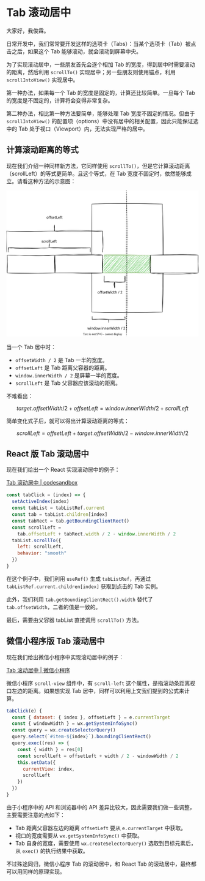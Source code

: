 # Tab 滚动居中

大家好，我俊霖。

日常开发中，我们常常要开发这样的选项卡（Tabs）：当某个选项卡（Tab）被点击之后，如果这个 Tab 能够滚动，就会滚动到屏幕中央。

为了实现滚动居中，一些朋友首先会逐个相加 Tab 的宽度，得到居中时需要滚动的距离，然后利用 `scrollTo()` 实现居中；另一些朋友则使用锚点，利用 `scrollIntoView()` 实现居中。

第一种办法，如果每一个 Tab 的宽度是固定的，计算还比较简单。一旦每个 Tab 的宽度是不固定的，计算将会变得非常复杂。

第二种办法，相比第一种方法要简单，能够处理 Tab 宽度不固定的情况。但由于 `scrollIntoView()` 的配置项（options）中没有居中的相关配置，因此只能保证选中的 Tab 处于视口（Viewport）内，无法实现严格的居中。

## 计算滚动距离的等式

现在我们介绍一种同样新方法，它同样使用 `scrollTo()`，但是它计算滚动距离（scrollLeft）的等式更简单。且这个等式，在 Tab 宽度不固定时，依然能够成立。请看这种方法的示意图：

![](https://raw.githubusercontent.com/lijunlin2022/draw.io/main/2023-08-04-scroll-to-center.drawio.svg)

当一个 Tab 居中时：

- `offsetWidth / 2` 是 Tab 一半的宽度。
- `offsetLeft` 是 Tab 距离父容器的距离。
- `window.innerWidth / 2` 是屏幕一半的宽度。
- `scrollLeft` 是 Tab 父容器应该滚动的距离。

不难看出：

$$
target.offsetWidth / 2 + offsetLeft = window.innerWidth / 2 + scrollLeft
$$

简单变化式子后，就可以得出计算滚动距离的等式：

$$
scrollLeft = offsetLeft + target.offsetWidth / 2 - window.innerWidth / 2
$$

## React 版 Tab 滚动居中

现在我们给出一个 React 实现滚动居中的例子：

[Tab 滚动居中 | codesandbox](https://codesandbox.io/s/center-the-scrollable-tab-using-scrollto-22939z)

```jsx
const tabClick = (index) => {
  setActiveIndex(index)
  const tabList = tabListRef.current
  const tab = tabList.children[index]
  const tabRect = tab.getBoundingClientRect()
  const scrollLeft =
    tab.offsetLeft + tabRect.width / 2 - window.innerWidth / 2
  tabList.scrollTo({
    left: scrollLeft,
    behavior: "smooth"
  })
}
```

在这个例子中，我们利用 `useRef()` 生成 `tabListRef`，再通过 `tabListRef.current.children[index]` 获取到点击的 Tab 实例。

此外，我们利用 `tab.getBoundingClientRect().width` 替代了 `tab.offsetWidth`，二者的值是一致的。

最后，需要由父容器 tabList 直接调用 `scrollTo()` 方法。

## 微信小程序版 Tab 滚动居中

现在我们给出微信小程序中实现滚动居中的例子：

[Tab 滚动居中 | 微信小程序](https://developers.weixin.qq.com/s/npBjVpmj7XKc)

微信小程序 `scroll-view` 组件中，有 `scroll-left` 这个属性，是指滚动条距离视口左边的距离。如果想实现 Tab 居中，同样可以利用上文我们提到的公式来计算。

```js
tabClick(e) {
  const { dataset: { index }, offsetLeft } = e.currentTarget
  const { windowWidth } = wx.getSystemInfoSync()
  const query = wx.createSelectorQuery()
  query.select(`#item-${index}`).boundingClientRect()
  query.exec((res) => {
    const { width } = res[0]
    const scrollLeft = offsetLeft + width / 2 - windowWidth / 2
    this.setData({
      currentView: index,
      scrollLeft
    })
  })
}
```

由于小程序中的 API 和浏览器中的 API 差异比较大，因此需要我们做一些调整，主要需要注意的点如下：

- Tab 距离父容器左边的距离 `offsetLeft` 要从 `e.currentTarget` 中获取。
- 视口的宽度需要从 `wx.getSystemInfoSync()` 中获取。
- Tab 自身的宽度，需要使用 `wx.createSelectorQuery()` 选取到目标元素后，从 `exec()` 的执行结果中获取。

不过殊途同归，微信小程序 Tab 的滚动居中，和 React Tab 的滚动居中，最终都可以用同样的原理实现。